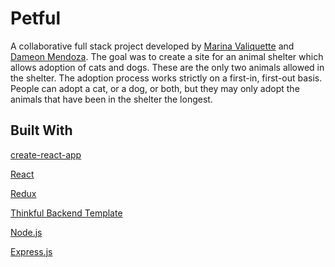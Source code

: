 Petful
============================

A collaborative full stack project developed by [Marina Valiquette](https://github.com/Sakela17) 
and [Dameon Mendoza](https://github.com/Dameon1).
The goal was to create a site for an animal shelter which allows adoption of cats and dogs. 
These are the only two animals allowed in the shelter. The adoption process works strictly 
on a first-in, first-out basis. People can adopt a cat, or a dog, or both, but they may only adopt 
the animals that have been in the shelter the longest.

## Built With
 
 [create-react-app](https://github.com/facebook/create-react-app)
 
 [React](https://reactjs.org/)
 
 [Redux](https://redux.js.org/)
 
 [Thinkful Backend Template](https://github.com/Thinkful-Ed/backend-template)
 
 [Node.js](https://nodejs.org/en/)
 
 [Express.js](https://expressjs.com/)